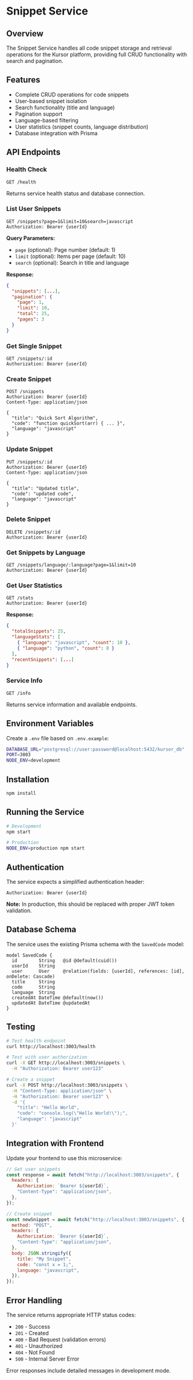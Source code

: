 # Snippet Service

## Overview

The Snippet Service handles all code snippet storage and retrieval operations for the Kursor platform, providing full CRUD functionality with search and pagination.

## Features

- Complete CRUD operations for code snippets
- User-based snippet isolation
- Search functionality (title and language)
- Pagination support
- Language-based filtering
- User statistics (snippet counts, language distribution)
- Database integration with Prisma

## API Endpoints

### Health Check

```
GET /health
```

Returns service health status and database connection.

### List User Snippets

```
GET /snippets?page=1&limit=10&search=javascript
Authorization: Bearer {userId}
```

**Query Parameters:**

- `page` (optional): Page number (default: 1)
- `limit` (optional): Items per page (default: 10)
- `search` (optional): Search in title and language

**Response:**

```json
{
  "snippets": [...],
  "pagination": {
    "page": 1,
    "limit": 10,
    "total": 25,
    "pages": 3
  }
}
```

### Get Single Snippet

```
GET /snippets/:id
Authorization: Bearer {userId}
```

### Create Snippet

```
POST /snippets
Authorization: Bearer {userId}
Content-Type: application/json

{
  "title": "Quick Sort Algorithm",
  "code": "function quickSort(arr) { ... }",
  "language": "javascript"
}
```

### Update Snippet

```
PUT /snippets/:id
Authorization: Bearer {userId}
Content-Type: application/json

{
  "title": "Updated title",
  "code": "updated code",
  "language": "javascript"
}
```

### Delete Snippet

```
DELETE /snippets/:id
Authorization: Bearer {userId}
```

### Get Snippets by Language

```
GET /snippets/language/:language?page=1&limit=10
Authorization: Bearer {userId}
```

### Get User Statistics

```
GET /stats
Authorization: Bearer {userId}
```

**Response:**

```json
{
  "totalSnippets": 25,
  "languageStats": [
    { "language": "javascript", "count": 10 },
    { "language": "python", "count": 8 }
  ],
  "recentSnippets": [...]
}
```

### Service Info

```
GET /info
```

Returns service information and available endpoints.

## Environment Variables

Create a `.env` file based on `.env.example`:

```bash
DATABASE_URL="postgresql://user:password@localhost:5432/kursor_db"
PORT=3003
NODE_ENV=development
```

## Installation

```bash
npm install
```

## Running the Service

```bash
# Development
npm start

# Production
NODE_ENV=production npm start
```

## Authentication

The service expects a simplified authentication header:

```
Authorization: Bearer {userId}
```

**Note:** In production, this should be replaced with proper JWT token validation.

## Database Schema

The service uses the existing Prisma schema with the `SavedCode` model:

```prisma
model SavedCode {
  id        String   @id @default(cuid())
  userId    String
  user      User     @relation(fields: [userId], references: [id], onDelete: Cascade)
  title     String
  code      String
  language  String
  createdAt DateTime @default(now())
  updatedAt DateTime @updatedAt
}
```

## Testing

```bash
# Test health endpoint
curl http://localhost:3003/health

# Test with user authorization
curl -X GET http://localhost:3003/snippets \
  -H "Authorization: Bearer user123"

# Create a snippet
curl -X POST http://localhost:3003/snippets \
  -H "Content-Type: application/json" \
  -H "Authorization: Bearer user123" \
  -d '{
    "title": "Hello World",
    "code": "console.log(\"Hello World!\");",
    "language": "javascript"
  }'
```

## Integration with Frontend

Update your frontend to use this microservice:

```javascript
// Get user snippets
const response = await fetch("http://localhost:3003/snippets", {
  headers: {
    Authorization: `Bearer ${userId}`,
    "Content-Type": "application/json",
  },
});

// Create snippet
const newSnippet = await fetch("http://localhost:3003/snippets", {
  method: "POST",
  headers: {
    Authorization: `Bearer ${userId}`,
    "Content-Type": "application/json",
  },
  body: JSON.stringify({
    title: "My Snippet",
    code: "const x = 1;",
    language: "javascript",
  }),
});
```

## Error Handling

The service returns appropriate HTTP status codes:

- `200` - Success
- `201` - Created
- `400` - Bad Request (validation errors)
- `401` - Unauthorized
- `404` - Not Found
- `500` - Internal Server Error

Error responses include detailed messages in development mode.
